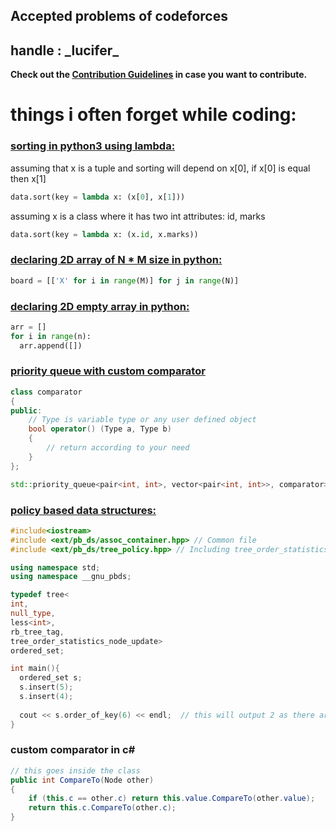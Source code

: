 ## Accepted problems of codeforces
## handle : \_lucifer\_

**Check out the [Contribution Guidelines](https://github.com/Waqar-107/Codeforces/blob/master/CONTRIBUTING.md) in case you want to contribute.**

# things i often forget while coding:

<h3><u>sorting in python3 using lambda: </u></h3>

assuming that x is a tuple and sorting will depend on x[0], if x[0] is equal then x[1]

```python
data.sort(key = lambda x: (x[0], x[1]))
```

assuming x is a class where it has two int attributes: id, marks

```python
data.sort(key = lambda x: (x.id, x.marks))
```

<h3><u>declaring 2D array of N * M size in python:</u></h3>

```python
board = [['X' for i in range(M)] for j in range(N)]
```

<h3><u>declaring 2D empty array in python:</u></h3>

```python
arr = []
for i in range(n):
  arr.append([])
```

<h3><u>priority queue with custom comparator</u></h3>

```c++
class comparator
{
public:
    // Type is variable type or any user defined object 
    bool operator() (Type a, Type b)
    {
        // return according to your need
    }
};

std::priority_queue<pair<int, int>, vector<pair<int, int>>, comparator> pq;
```

<h3><u>policy based data structures:</u></h3>

```cpp
#include<iostream>
#include <ext/pb_ds/assoc_container.hpp> // Common file
#include <ext/pb_ds/tree_policy.hpp> // Including tree_order_statistics_node_update

using namespace std;
using namespace __gnu_pbds;

typedef tree<
int,
null_type,
less<int>,
rb_tree_tag,
tree_order_statistics_node_update>
ordered_set;

int main(){
  ordered_set s;
  s.insert(5);
  s.insert(4);
  
  cout << s.order_of_key(6) << endl;  // this will output 2 as there are two numbers in the set that are less than 6
}
```

<h3>custom comparator in c#</h3>

```csharp
// this goes inside the class
public int CompareTo(Node other)
{
    if (this.c == other.c) return this.value.CompareTo(other.value);
    return this.c.CompareTo(other.c);
}
```
